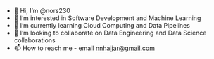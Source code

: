 - 👋 Hi, I’m @nors230
- 👀 I’m interested in Software Development and Machine Learning
- 🌱 I’m currently learning Cloud Computing and Data Pipelines
- 💞️ I’m looking to collaborate on Data Engineering and Data Science collaborations
- 📫 How to reach me - email nnhajjar@gmail.com

<!---
nors230/nors230 is a ✨ special ✨ repository because its `README.md` (this file) appears on your GitHub profile.
You can click the Preview link to take a look at your changes.
--->
